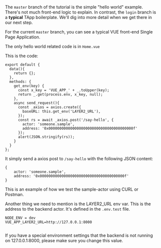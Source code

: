 The `master` branch of the tutorial is the simple "hello world" example. There's not much front-end logic to explain. In contrast, the `login` branch is a  **typical** TApp boilerplate. We'll dig into more detail when we get there in our next step.

For the current `master` branch, you can see a typical VUE front-end Single Page Application. 

The only hello world related code is in `Home.vue`

This is the code:

````
export default {
  data(){
    return {};
  },
  methods: {
    get_env(key) {
      const x_key = 'VUE_APP_' + _.toUpper(key);
      return _.get(process.env, x_key, null);
    },
    async send_request(){
      const _axios = axios.create({
        baseURL: this.get_env('LAYER2_URL'),
      });
      const rs = await _axios.post('/say-hello', {
        actor: 'someone.sample',
        address: '0x000000000000000000000000000000000000000f'
      });
      alert(JSON.stringify(rs));
    }
  }
};
````

It simply send a axios post to `/say-hello` with the following JSON content:

````
{
    actor: 'someone.sample',
    address: '0x000000000000000000000000000000000000000f'
}
````

This is an example of how we test the sample-actor using CURL or Postman.

Another thing we need to mention is the LAYER2_URL env var. This is the address to the backend actor. It's defined in the `.env.test` file.

````
NODE_ENV = dev
VUE_APP_LAYER2_URL=http://127.0.0.1:8000


````

If you have a special environment settings that the backend is not running on 127.0.0.1:8000, please make sure you change this value. 
